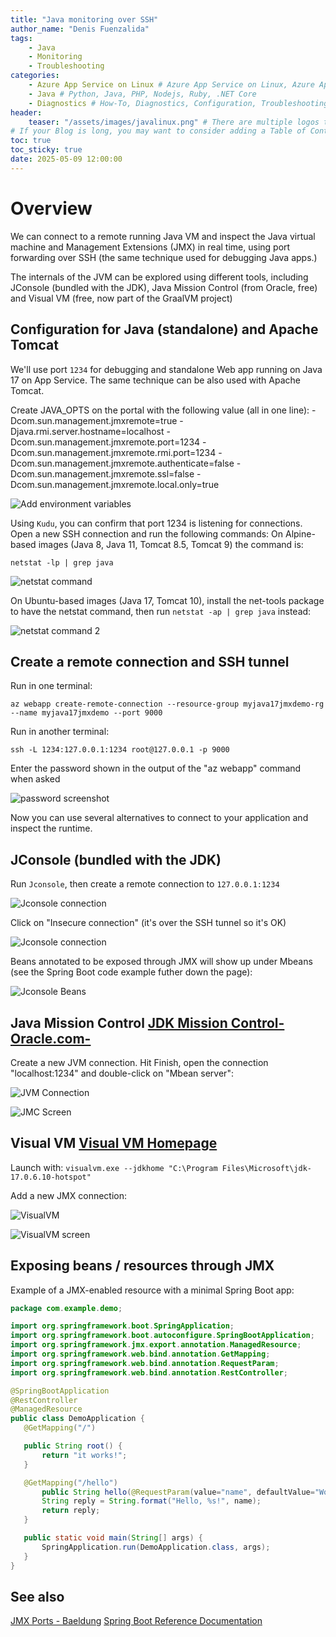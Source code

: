 ```yaml
---
title: "Java monitoring over SSH"
author_name: "Denis Fuenzalida"
tags:
    - Java
    - Monitoring
    - Troubleshooting
categories:
    - Azure App Service on Linux # Azure App Service on Linux, Azure App Service on Windows, Function App, Azure VM, Azure SDK
    - Java # Python, Java, PHP, Nodejs, Ruby, .NET Core
    - Diagnostics # How-To, Diagnostics, Configuration, Troubleshooting, Performance
header:
    teaser: "/assets/images/javalinux.png" # There are multiple logos that can be used in "/assets/images" if you choose to add one.
# If your Blog is long, you may want to consider adding a Table of Contents by adding the following two settings.
toc: true
toc_sticky: true
date: 2025-05-09 12:00:00
---
```


# Overview 

We can connect to a remote running Java VM and inspect the Java virtual machine and Management Extensions (JMX) in real time, using port forwarding over SSH (the same technique used for debugging Java apps.)

The internals of the JVM can be explored using different tools, including JConsole (bundled with the JDK), Java Mission Control (from Oracle, free) and Visual VM (free, now part of the GraalVM project)

## Configuration for Java (standalone) and Apache Tomcat

We'll use port `1234` for debugging and standalone Web app running on Java 17 on App Service. The same technique can be also used with Apache Tomcat.

Create JAVA_OPTS on the portal with the following value (all in one line):
-Dcom.sun.management.jmxremote=true -Djava.rmi.server.hostname=localhost -Dcom.sun.management.jmxremote.port=1234 -Dcom.sun.management.jmxremote.rmi.port=1234 -Dcom.sun.management.jmxremote.authenticate=false -Dcom.sun.management.jmxremote.ssl=false -Dcom.sun.management.jmxremote.local.only=true

![Add environment variables](/media/2025/05/AddAppSettingsJava.png)

Using `Kudu`, you can confirm that port 1234 is listening for connections. Open a new SSH connection and run the following commands:
On Alpine-based images (Java 8, Java 11, Tomcat 8.5, Tomcat 9) the command is:

`netstat -lp | grep java`


![netstat command](/media/2025/05/netstat1.png)

On Ubuntu-based images (Java 17, Tomcat 10), install the net-tools package to have the netstat command, then run `netstat -ap | grep java` instead:

![netstat command 2](/media/2025/05/netstat2.png)


## Create a remote connection and SSH tunnel

 Run in one terminal:
 
 `az webapp create-remote-connection --resource-group myjava17jmxdemo-rg --name myjava17jmxdemo --port 9000`


 Run in another terminal:
 
 `ssh -L 1234:127.0.0.1:1234 root@127.0.0.1 -p 9000`
 
 Enter the password shown in the output of the "az webapp" command when asked


![password screenshot](/media/2025/05/pwddocker.png)

Now you can use several alternatives to connect to your application and inspect the runtime.


## JConsole (bundled with the JDK)

 Run `Jconsole`, then create a remote connection to `127.0.0.1:1234`

 ![Jconsole connection](/media/2025/05/jconsoleconn.png)

 Click on "Insecure connection" (it's over the SSH tunnel so it's OK)

 ![Jconsole connection](/media/2025/05/jconsolemonitoring.png)

 Beans annotated to be exposed through JMX will show up under Mbeans (see the Spring Boot code example futher down the page):

 ![Jconsole Beans](/media/2025/05/jconsolebeans.png)

## Java Mission Control [JDK Mission Control-Oracle.com-](https://www.oracle.com/java/technologies/jdk-mission-control.html)

 Create a new JVM connection. Hit Finish, open the connection "localhost:1234" and double-click on "Mbean server":

 ![JVM Connection](/media/2025/05/jvmconnection.png)

 ![JMC Screen](/media/2025/05/jvmscreen.png)

## Visual VM [Visual VM Homepage](https://visualvm.github.io/)

 Launch with: `visualvm.exe --jdkhome "C:\Program Files\Microsoft\jdk-17.0.6.10-hotspot"`

 Add a new JMX connection:

 ![VisualVM](/media/2025/05/visualvm.png)

 ![VisualVM screen](/media/2025/05/visualvmscreen.png)

## Exposing beans / resources through JMX
 Example of a JMX-enabled resource with a minimal Spring Boot app:

 ```java 
 package com.example.demo;

 import org.springframework.boot.SpringApplication;
 import org.springframework.boot.autoconfigure.SpringBootApplication;
 import org.springframework.jmx.export.annotation.ManagedResource;
 import org.springframework.web.bind.annotation.GetMapping;
 import org.springframework.web.bind.annotation.RequestParam;
 import org.springframework.web.bind.annotation.RestController;

 @SpringBootApplication
 @RestController
 @ManagedResource
 public class DemoApplication {
    @GetMapping("/")

    public String root() {
        return "it works!";
    }

    @GetMapping("/hello")
        public String hello(@RequestParam(value="name", defaultValue="World") String name) {
        String reply = String.format("Hello, %s!", name);
        return reply;
    }

    public static void main(String[] args) {
        SpringApplication.run(DemoApplication.class, args);
    }
 }

 ```

## See also
 [JMX Ports - Baeldung](https://www.baeldung.com/jmx-ports)
 [Spring Boot Reference Documentation](https://docs.spring.io/spring-boot/docs/3.0.5/reference/htmlsingle/#actuator.jmx)



